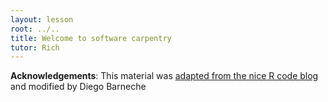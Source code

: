 ```yaml
---
layout: lesson
root: ../..
title: Welcome to software carpentry
tutor: Rich
---
```



**Acknowledgements**: This material was [adapted from the nice R code blog](http://nicercode.github.io/blog/2013-04-05-projects/) and modified by Diego Barneche

